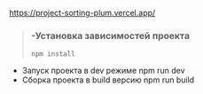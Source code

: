 
https://project-sorting-plum.vercel.app/


> ### -Установка зависимостей проекта
> ```
> npm install
> ```





- Запуск проекта в dev режиме npm run dev
- Сборка проекта в build версию npm run build
